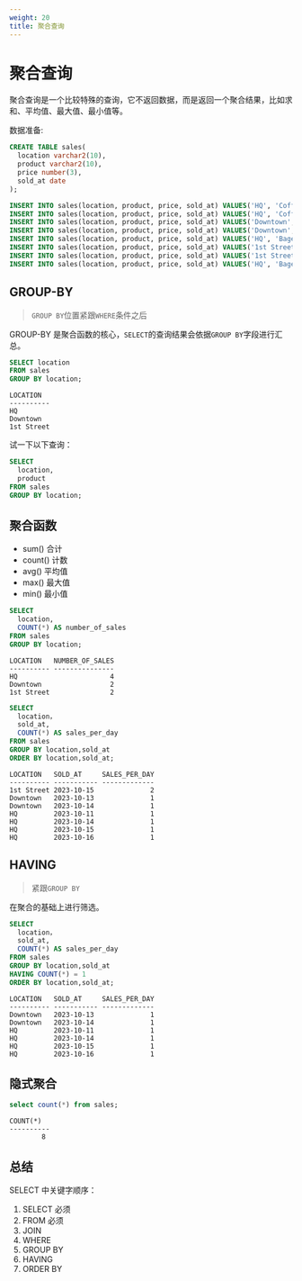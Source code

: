 ```yaml
---
weight: 20
title: 聚合查询
---
```


# 聚合查询

聚合查询是一个比较特殊的查询，它不返回数据，而是返回一个聚合结果，比如求和、平均值、最大值、最小值等。

数据准备:

```sql
CREATE TABLE sales(
  location varchar2(10),
  product varchar2(10),
  price number(3),
  sold_at date
);

INSERT INTO sales(location, product, price, sold_at) VALUES('HQ', 'Coffee', 2, sysdate);
INSERT INTO sales(location, product, price, sold_at) VALUES('HQ', 'Coffee', 2, sysdate-1);
INSERT INTO sales(location, product, price, sold_at) VALUES('Downtown', 'Bagel', 3, sysdate-3);
INSERT INTO sales(location, product, price, sold_at) VALUES('Downtown', 'Coffee', 2, sysdate-2);
INSERT INTO sales(location, product, price, sold_at) VALUES('HQ', 'Bagel', 2, sysdate-2);
INSERT INTO sales(location, product, price, sold_at) VALUES('1st Street', 'Bagel', 3, sysdate-1);
INSERT INTO sales(location, product, price, sold_at) VALUES('1st Street', 'Coffee', 2, sysdate-1);
INSERT INTO sales(location, product, price, sold_at) VALUES('HQ', 'Bagel', 3, sysdate-5);
```

## GROUP-BY

> `GROUP BY`位置紧跟`WHERE`条件之后

GROUP-BY 是聚合函数的核心，`SELECT`的查询结果会依据`GROUP BY`字段进行汇总。

```sql
SELECT location
FROM sales
GROUP BY location;
```

    LOCATION
    ----------
    HQ
    Downtown
    1st Street

试一下以下查询：

```sql
SELECT
  location,
  product
FROM sales
GROUP BY location;
```

## 聚合函数

+ sum() 合计
+ count() 计数
+ avg() 平均值
+ max() 最大值
+ min() 最小值

```sql
SELECT
  location,
  COUNT(*) AS number_of_sales
FROM sales
GROUP BY location;
```

    LOCATION   NUMBER_OF_SALES
    ---------- ---------------
    HQ                       4
    Downtown                 2
    1st Street               2


```sql
SELECT
  location，
  sold_at,
  COUNT(*) AS sales_per_day
FROM sales
GROUP BY location,sold_at
ORDER BY location,sold_at;
```

    LOCATION   SOLD_AT     SALES_PER_DAY
    ---------- ----------- -------------
    1st Street 2023-10-15              2
    Downtown   2023-10-13              1
    Downtown   2023-10-14              1
    HQ         2023-10-11              1
    HQ         2023-10-14              1
    HQ         2023-10-15              1
    HQ         2023-10-16              1

## HAVING

> 紧跟`GROUP BY` 

在聚合的基础上进行筛选。


```sql
SELECT
  location，
  sold_at,
  COUNT(*) AS sales_per_day
FROM sales
GROUP BY location,sold_at
HAVING COUNT(*) = 1
ORDER BY location,sold_at;
```

    LOCATION   SOLD_AT     SALES_PER_DAY
    ---------- ----------- -------------
    Downtown   2023-10-13              1
    Downtown   2023-10-14              1
    HQ         2023-10-11              1
    HQ         2023-10-14              1
    HQ         2023-10-15              1
    HQ         2023-10-16              1


## 隐式聚合

```sql
select count(*) from sales;
```

    COUNT(*)
    ----------
            8

## 总结

SELECT 中关键字顺序：

1. SELECT 必须
2. FROM 必须
3. JOIN
4. WHERE
5. GROUP BY
6. HAVING
7. ORDER BY